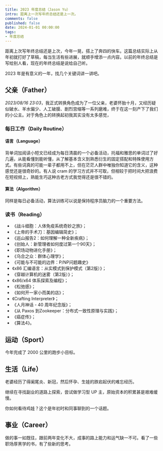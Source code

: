 ```yaml
---
title: 2023 年度总结（Jason Yu）
intro: 距离上一次写年终总结还是上一次。
comments: false
published: false
date: 2024-01-01 00:00:00
tags:
- 年度总结
---
```


距离上次写年终总结还是上次，今年一晃，搭上了奔四的快车。这篇总结实际上从年初就打好了草稿，每当生活有些进展，就顺手增添一点内容。以前的年终总结是写给别人看，现在的年终总结是说给自己听。

2023 年是有意义的一年，找几个关键词讲一讲吧。

## 父亲（Father）

*2023/08/16 23:03*，我正式转换角色成为了一位父亲，老婆怀胎十月，又经历疑似破水、羊水偏少、人工破膜、剧烈宫缩等一系列磨难，终于在这一刻产下了我们的小公主。对于角色上的转换起初我其实没有太多感觉，




### 每日工作（Daily Routine）

#### 语言（Language）

背单词加阅读小短文已经成为每日清晨的一个必备活动，托福和雅思的单词过了好几遍，从能看懂到能听懂，从了解基本含义到熟悉衍生的固定搭配和特殊使用方式。有些词真的可能一辈子都用不上，但在茫茫人群中唯独你知道它的含义，这种感觉还是很奇妙的。有人说 cram 的学习方式并不可取，但相较于把时间大把浪费在短视频上，熟能生巧这种古老方式我觉得还是很不错的。


#### 算法（Algorithm）

同样是每日必备活动，算法训练可以说是保持程序员脑力的一个重要方法。

### 读书（Reading）


* 《战斗细胞：人体免疫系统奇妙之旅》；
* 《上帝的手术刀：基因编辑简史》；
* 《巡山报告2：如何理解一种全新疾病》；
* 《创始人：新管理者如何度过第一个90天》；
* 《职场动物进化手册》；
* 《乌合之众：群体心理学》；
* 《可能与不可能的边界：P/NP问题趣史》
* 《x86 汇编语言：从实模式到保护模式（第2版）》；
* 《穿越计算机的迷雾（第2版）》；
* 《x86/x64 体系探索及编程》；
* 《松弛感》；
* 《如何开一家小而美的店》；
* 《Crafting Interpreter》；
* 《人月神话 - 40 周年纪念版》；
* 《从 Paxos 到Zookeeper：分布式一致性原理与实践》；
* 《癌症传》；
* 《算法4》。


## 运动（Sport）

今年完成了 2000 公里的跑步小目标。

## 生活（Life）

老婆经历了得阑尾炎、新冠，然后怀孕、生娃的跌宕起伏的难忘经历。

继续在寻找副业的道路上探索，尝试做学习型 UP 主，原始资本的积累甚是艰难缓慢。

你如何看待鸡娃？这个是年初时和同事聊到的一个话题。


## 事业（Career）

做的事一如既往，跟前两年变化不大，成事的路上能力和运气缺一不可。看了一些职场厚黑学的书，有了些新的思考。

